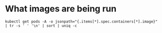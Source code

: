 # What images are being run
`kubectl get pods -A -o jsonpath="{.items[*].spec.containers[*].image}" | tr -s ' ' '\n' | sort | uniq -c`
